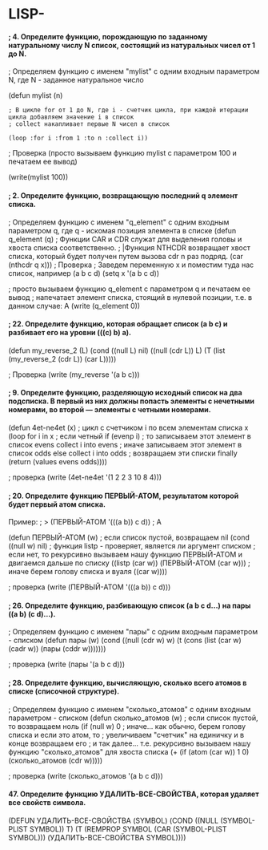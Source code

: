 # LISP-


#### ; 4. Определите функцию, порождающую по заданному натуральному числу N список, состоящий из натуральных чисел от 1 до N.

; Определяем функцию с именем "mylist" с одним входным параметром N, где N - заданное натуральное число

(defun mylist (n)

    ; В цикле for от 1 до N, где i - счетчик цикла, при каждой итерации цикла добавляем значение i в список
    ; collect накапливает первые N чисел в список
    
    (loop :for i :from 1 :to n :collect i))

; Проверка (просто вызываем функцию mylist с параметром 100 и печатаем ее вывод)

(write(mylist 100))



#### ; 2. Определите функцию, возвращающую последний q элемент списка.

; Определяем функцию с именем "q_element" с одним входным параметром q, где q - искомая позиция элемента в списке
(defun q_element (q)
	; Функции CAR и CDR служат для выделения головы и хвоста списка соответственно.
	; |Функция NTHCDR возвращает хвост списка, который будет получен путем вызова cdr n раз подряд.
    (car (nthcdr q x)))
; Проверка 
; Заведем переменную x и поместим туда нас список, например (a b c d)
(setq x '(a b c d))

; просто вызываем функцию q_element с параметром q и печатаем ее вывод 
; напечатает элемент списка, стоящий в нулевой позиции, т.е. в данном случае: A
(write (q_element 0))


#### ; 22. Определите функцию, которая обращает список (а b с) и разбивает его на уровни (((с) b) а).

(defun my_reverse_2 (L) 
 (cond 
  ((null L) nil) 
      ((null (cdr L)) L) 
          (T (list (my_reverse_2 (cdr L)) (car L))))) 

; Проверка 
(write (my_reverse '(а b с)))


#### ; 9. Определите функцию, разделяющую исходный список на два подсписка. В первый из них должны попасть элементы с нечетными номерами, во второй — элементы с четными номерами.

(defun 4et-ne4et (x)
  ; цикл с счетчиком i по всем элементам списка x
  (loop for i in x
		; если четный
        if (evenp i)
        ; то записываем этот элемент в список evens
        collect i into evens
        ; иначе записываем этот элемент в список odds
        else collect i into odds
        ; возвращаем эти списки
        finally (return (values evens odds))))
        
; проверка
(write (4et-ne4et '(1 2 2 3 10 8 4)))




#### ; 20. Определите функцию ПЕРВЫЙ-АТОМ, результатом которой будет первый атом списка. 
Пример:
; > (ПЕРВЫЙ-АТОМ '(((a b)) c d))
; A

(defun ПЕРВЫЙ-АТОМ (w)
  ; если список пустой, возвращаем nil
  (cond ((null w) nil)
		; функция listp - проверяет, является ли аргумент списком
		; если нет, то рекурсивно вызываем нашу функцию ПЕРВЫЙ-АТОМ и двигаемся дальше по списку
        ((listp (car w)) (ПЕРВЫЙ-АТОМ (car w)))
        ; иначе берем голову списка и вуаля
        ((car w))))
        
; проверка
(write (ПЕРВЫЙ-АТОМ '(((a b)) c d)))


#### ; 26. Определите функцию, разбивающую список (a b с d...) на пары ((а b) (с d)...).
; Определяем функцию с именем "пары" с одним входным параметром - списком
(defun пары (w)
   (cond ((null (cdr w) w)
            (t (cons (list (car w) (cadr w)) (пары (cddr w)))))))
        
; проверка
(write (пары '(a b c d)))


#### ; 28. Определите функцию, вычисляющую, сколько всего атомов в списке (списочной структуре).
; Определяем функцию с именем "сколько_атомов" с одним входным параметром - списком
(defun сколько_атомов (w)
	; если список пустой, то возвращаем ноль
    (if (null w)
        0
        ; иначе... как обычно, берем голову списка и если это атом, то
        ; увеличиваем "счетчик" на единичку и в конце возвращаем его
        ; и так далее... т.е. рекурсивно вызываем нашу функцию "сколько_атомов" для хвоста списка
        (+ (if (atom (car w)) 1 0) (сколько_атомов (cdr w)))))
    
; проверка
(write (сколько_атомов '(a b c d)))



#### 47. Определите функцию УДАЛИТЬ-ВСЕ-СВОЙСТВА, которая удаляет все свойств символа.		

(DEFUN УДАЛИТЬ-ВСЕ-СВОЙСТВА (SYMBOL)
  (COND ((NULL (SYMBOL-PLIST SYMBOL)) T)
        (T (REMPROP SYMBOL (CAR (SYMBOL-PLIST SYMBOL)))
         (УДАЛИТЬ-ВСЕ-СВОЙСТВА SYMBOL))))
